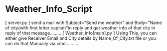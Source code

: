 # Weather_Info_Script
[ server.py ] send a mail with Subject="Send me weather" and Body="Name of city(with first letter capital)"in reply and get weather info of that city in reply of that message..........[ Weather_Info[main].py ] Using This, you can either give Receiver Email and City details by Name_Of_City.txt file or you can do that Manually via cmd........... 
